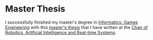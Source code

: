 # Master Thesis

I successfully finished my master's degree in [Informatics: Games Engineering](https://www.tum.de/en/studies/degree-programs/detail/informatics-games-engineering-master-of-science-msc) with this [master's thesis](https://github.com/MarcelBruckner/Master-Thesis/blob/main/master-thesis.pdf) that I have written at the [Chair of Robotics, Artificial Intelligence and Real-time Systems](https://www.in.tum.de/en/i06/home/).
